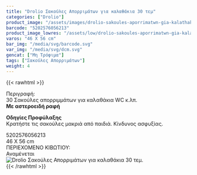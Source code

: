 ```yaml
---
title: "Drolio Σακούλες Απορριμάτων για καλαθάκια 30 τεμ"
categories: ["Drolio"]
product_image: "/assets/images/drolio-sakoules-aporrimatwn-gia-kalathakia-30-tem.jpg"
barcode: "5202576056213"
product_image_lowres: "/assets/low/drolio-sakoules-aporrimatwn-gia-kalathakia-30-tem.jpg"
varos: "46 X 56 cm"
bar_img: "/media/svg/barcode.svg"
var_img: "/media/svg/dcm.svg"
gencat: ["Μη Τρόφιμα"]
tags: ["Σακούλες Απορριμάτων"]
weight: 4
---
```

{{< rawhtml >}}

<div class="sload150"><div class="product"><div id="sistatika">Περιγραφή:</div><div class="alltext">30 Σακούλες απορριμμάτων για καλαθάκια WC κ.λπ.<br><strong>Με αστεροειδή ραφή</strong></div>
<p>
    <b>Οδηγίες Προφύλαξης</b><br>
    Κρατήστε τις σακούλες μακριά από παιδιά. Κίνδυνος ασφυξίας.
</p>

<div id="barcode"><div id="barimage1"></div><span id="bartext">5202576056213</span></div><div id="varos"><div id="dimimg"></div><span id="varostext">46 X 56 cm</span></div><div id="kivotio">ΠΕΡΙΕΧΟΜΕΝΟ ΚΙΒΩΤΙΟΥ:<br>Αναμένεται</div><div class="pimg"><img alt="Drolio Σακούλες Απορριμάτων για καλαθάκια 30 τεμ." title="Drolio Σακούλες Απορριμάτων για καλαθάκια 30 τεμ." src="/assets/images/drolio-sakoules-aporrimatwn-gia-kalathakia-30-tem.jpg"></div></div></div>
{{< /rawhtml >}}


